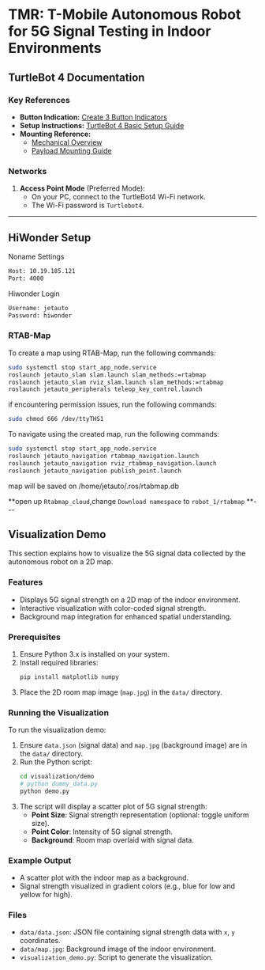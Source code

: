 # TMR: T-Mobile Autonomous Robot for 5G Signal Testing in Indoor Environments

## TurtleBot 4 Documentation

### Key References
- **Button Indication:** [Create 3 Button Indicators](https://iroboteducation.github.io/create3_docs/hw/face/)
- **Setup Instructions:** [TurtleBot 4 Basic Setup Guide](https://turtlebot.github.io/turtlebot4-user-manual/setup/basic.html)
- **Mounting Reference:**
  - [Mechanical Overview](https://iroboteducation.github.io/create3_docs/hw/mechanical/)
  - [Payload Mounting Guide](https://turtlebot.github.io/turtlebot4-user-manual/mechanical/payloads.html)

### Networks
1. **Access Point Mode** (Preferred Mode):  
   - On your PC, connect to the TurtleBot4 Wi-Fi network.  
   - The Wi-Fi password is `Turtlebot4`.

---

## HiWonder Setup

Noname Settings
```bash
Host: 10.19.185.121
Port: 4000
```

Hiwonder Login
```bash
Username: jetauto
Password: hiwonder
```

### RTAB-Map
To create a map using RTAB-Map, run the following commands:

```bash
sudo systemctl stop start_app_node.service
roslaunch jetauto_slam slam.launch slam_methods:=rtabmap
roslaunch jetauto_slam rviz_slam.launch slam_methods:=rtabmap
roslaunch jetauto_peripherals teleop_key_control.launch
```

if encountering permission issues, run the following commands:

```bash
sudo chmod 666 /dev/ttyTHS1
```

To navigate using the created map, run the following commands:

```bash
sudo systemctl stop start_app_node.service
roslaunch jetauto_navigation rtabmap_navigation.launch
roslaunch jetauto_navigation rviz_rtabmap_navigation.launch
roslaunch jetauto_navigation publish_point.launch
```
map will be saved on /home/jetauto/.ros/rtabmap.db

**open up `Rtabmap_cloud`,change `Download namespace` to `robot_1/rtabmap`
**---

## Visualization Demo

This section explains how to visualize the 5G signal data collected by the autonomous robot on a 2D map.

### Features
- Displays 5G signal strength on a 2D map of the indoor environment.
- Interactive visualization with color-coded signal strength.
- Background map integration for enhanced spatial understanding.

### Prerequisites
1. Ensure Python 3.x is installed on your system.
2. Install required libraries:
   ```bash
   pip install matplotlib numpy
   ```
3. Place the 2D room map image (`map.jpg`) in the `data/` directory.

### Running the Visualization
To run the visualization demo:

1. Ensure `data.json` (signal data) and `map.jpg` (background image) are in the `data/` directory.
2. Run the Python script:
   ```bash
   cd visualization/demo
   # python dummy_data.py
   python demo.py
   ```
3. The script will display a scatter plot of 5G signal strength:
   - **Point Size**: Signal strength representation (optional: toggle uniform size).
   - **Point Color**: Intensity of 5G signal strength.
   - **Background**: Room map overlaid with signal data.

### Example Output
- A scatter plot with the indoor map as a background.
- Signal strength visualized in gradient colors (e.g., blue for low and yellow for high).

### Files
- `data/data.json`: JSON file containing signal strength data with `x`, `y` coordinates.
- `data/map.jpg`: Background image of the indoor environment.
- `visualization_demo.py`: Script to generate the visualization.

